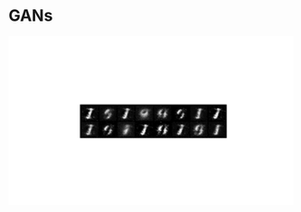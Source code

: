 # GANs
<p align="center">
    <img width = 600 height = 300 src="https://github.com/OakLake/GANs/blob/master/gifs/MNIST_GAN_!.gif">
    </p>
